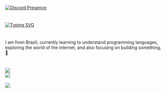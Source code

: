 [![Discord Presence](https://lanyard.cnrad.dev/api/335545373789519872?theme=catppuccin_mocha)](https://discord.com/users/335545373789519872)
#
[![Typing SVG](https://readme-typing-svg.herokuapp.com?font=Times+new+roman&size=25&color=00DDF7&background=FF1D0200&lines=Welcome+to+My+Github+profile;My+name+is+Matheus+)](https://git.io/typing-svg)

#
I am from Brazil, currently learning to understand programming languages, exploring the world of the internet, and also focusing on building something, 🚀
#
![](https://github-readme-stats.vercel.app/api?username=blaumath&theme=catppuccin_mocha&hide_border=false&include_all_commits=true&count_private=false)<br/>
![](https://github-readme-streak-stats.herokuapp.com/?user=blaumath&theme=catppuccin_mocha&hide_border=false)<br/>
---
[![](https://visitcount.itsvg.in/api?id=nexumkill&label=Profile%20Views&color=6&icon=2&pretty=true&bg_color=1e1e2e&text_color=cdd6f4&icon_color=cba6f7&title_color=94e2d5)](https://visitcount.itsvg.in)

